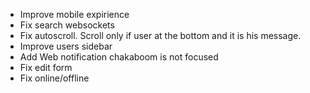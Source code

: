 - Improve mobile expirience
- Fix search websockets
- Fix autoscroll. Scroll only if user at the bottom and it is his message.
- Improve users sidebar
- Add Web notification chakaboom is not focused
- Fix edit form
- Fix online/offline
